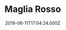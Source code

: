 ---
date: 2019-06-11T17:04:24.000Z
title: Maglia Rosso
latitude: 52.19020828674799
longitude: 0.7234411384232506
url: http://www.magliarosso.co.uk
category: checkin
---
